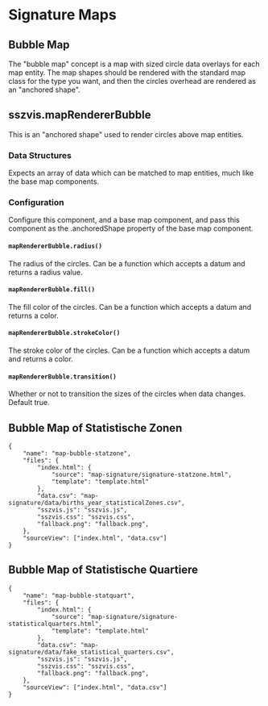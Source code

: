 # Signature Maps

## Bubble Map

The "bubble map" concept is a map with sized circle data overlays for each map entity. The map shapes should be rendered with the standard map class for the type you want, and then the circles overhead are rendered as an "anchored shape".

## sszvis.mapRendererBubble

This is an "anchored shape" used to render circles above map entities.

### Data Structures 

Expects an array of data which can be matched to map entities, much like the base map components.

### Configuration

Configure this component, and a base map component, and pass this component as the .anchoredShape property of the base map component.

#### `mapRendererBubble.radius()`

The radius of the circles. Can be a function which accepts a datum and returns a radius value.

#### `mapRendererBubble.fill()`

The fill color of the circles. Can be a function which accepts a datum and returns a color.

#### `mapRendererBubble.strokeColor()`

The stroke color of the circles. Can be a function which accepts a datum and returns a color.

#### `mapRendererBubble.transition()`

Whether or not to transition the sizes of the circles when data changes. Default true.

## Bubble Map of Statistische Zonen

```project
{
    "name": "map-bubble-statzone",
    "files": {
        "index.html": {
            "source": "map-signature/signature-statzone.html",
            "template": "template.html"
        },
        "data.csv": "map-signature/data/births_year_statisticalZones.csv",
        "sszvis.js": "sszvis.js",
        "sszvis.css": "sszvis.css",
        "fallback.png": "fallback.png",
    },
    "sourceView": ["index.html", "data.csv"]
}
```

## Bubble Map of Statistische Quartiere

```project
{
    "name": "map-bubble-statquart",
    "files": {
        "index.html": {
            "source": "map-signature/signature-statisticalquarters.html",
            "template": "template.html"
        },
        "data.csv": "map-signature/data/fake_statistical_quarters.csv",
        "sszvis.js": "sszvis.js",
        "sszvis.css": "sszvis.css",
        "fallback.png": "fallback.png",
    },
    "sourceView": ["index.html", "data.csv"]
}
```
